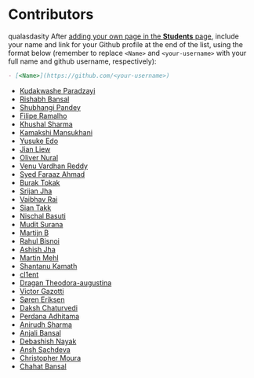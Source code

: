 
# Contributors
qualasdasity
After [adding your own page in the **Students** page](https://github.com/rishabh-bansal/Make-a-Pull-Request/issues/1), include your name and link for your Github profile at the end of the list, using the format below (remember to replace `<Name>` and `<your-username>` with your full name and github username, respectively):

```markdown
- [<Name>](https://github.com/<your-username>)
```

- [Kudakwashe Paradzayi](https://github.com/kudapara)
- [Rishabh Bansal](https://github.com/rishabh-bansal)
- [Shubhangi Pandey](https://github.com/meshubhangi)
- [Filipe Ramalho](https://github.com/FilipeRamalho)
- [Khushal Sharma](https://github.com/Logan1x)
- [Kamakshi Mansukhani](https://github.com/kamakshimansukhani)
- [Yusuke Edo](https://github.com/Kogumac)
- [Jian Liew](https://github.com/JianLoong)
- [Oliver Nural](https://github.com/OllyNural)
- [Venu Vardhan Reddy](https://github.com/vchrombie)
- [Syed Faraaz Ahmad](https://github.com/faraazahmad/)
- [Burak Tokak](https://github.com/btk/)
- [Srijan Jha](https://github.com/SrijanJha28)
- [Vaibhav Rai](https://github.com/RaiVaibhav)
- [Sian Takk](https://github.com/zellowcactus)
- [Nischal Basuti](https://github.com/nischalbasuti)
- [Mudit Surana](https://github.com/surana-mudit)
- [Martijn B](https://github.com/x1mdev)
- [Rahul Bisnoi](https://github.com/nanspro)
- [Ashish Jha](https://github.com/thedreamsaver)
- [Martin Mehl](https://github.com/mehlleniumfalke)
- [Shantanu Kamath](https://github.com/shantanukamath)
- [cl1ent](https://github.com/cl1ent)
- [Dragan Theodora-augustina](https://github.com/theodoradragan)
- [Victor Gazotti](https://github.com/arkanius)
- [Søren Eriksen](https://github.com/soer7022)
- [Daksh Chaturvedi](https://github.com/daksh249)
- [Perdana Adhitama](https://github.com/kovloq)
- [Anirudh Sharma](https://github.com/Anirudh5)
- [Anjali Bansal](https://github.com/bansalanjali2512)
- [Debashish Nayak](https://github.com/theindianotaku)
- [Ansh Sachdeva](https://github.com/chaostools)
- [Christopher Moura](https://github.com/christophermoura)
- [Chahat Bansal](https://github.com/chahatbansal)
